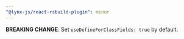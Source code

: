 ```yaml
---
"@lynx-js/react-rsbuild-plugin": minor
---
```


**BREAKING CHANGE**: Set `useDefineForClassFields: true` by default.

